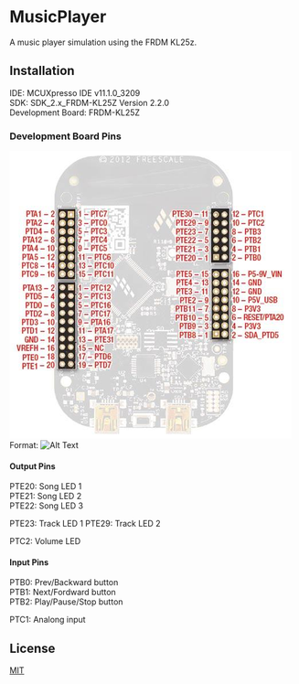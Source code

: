 # MusicPlayer
A music player simulation using the FRDM KL25z.

## Installation

IDE: MCUXpresso IDE v11.1.0_3209  
SDK: SDK_2.x_FRDM-KL25Z Version 2.2.0  
Development Board: FRDM-KL25Z  

### Development Board Pins

![Board Pins](/misc/board.jpg)
Format: ![Alt Text](url)  
 
#### Output Pins  

PTE20: Song LED 1  
PTE21: Song LED 2  
PTE22: Song LED 3  
  
PTE23: Track LED 1
PTE29: Track LED 2  
  
PTC2: Volume LED  
  
#### Input Pins  
  
PTB0: Prev/Backward button  
PTB1: Next/Fordward button  
PTB2: Play/Pause/Stop button  
  
PTC1: Analong input  

## License
[MIT](https://choosealicense.com/licenses/mit/)
